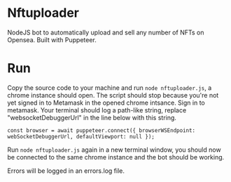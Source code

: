 # Nftuploader

NodeJS bot to automatically upload and sell any number of NFTs on Opensea. Built with Puppeteer.

# Run

Copy the source code to your machine and run ```node nftuploader.js```, a chrome instance should open.
The script should stop because you're not yet signed in to Metamask in the opened chrome intsance. Sign in to metamask.
Your terminal should log a path-like string, replace "websocketDebuggerUrl" in the line below with this string.

```node
const browser = await puppeteer.connect({ browserWSEndpoint: webSocketDebuggerUrl, defaultViewport: null });
```

Run ```node nftuploader.js``` again in a new terminal window, you should now be connected to the same chrome instance and the bot should be working.

Errors will be logged in an errors.log file.
